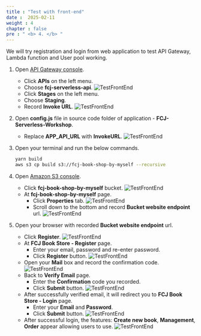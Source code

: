 ```yaml
---
title : "Test with front-end"
date :  2025-02-11
weight : 4
chapter : false
pre : " <b> 4. </b> "
---
```

We will try registration and login from web application to test API Gateway, Lambda function and User pool working.

1. Open [API Gateway console](https://us-east-1.console.aws.amazon.com/apigateway/main/apis?region=us-east-1).
    - Click **APIs** on the left menu.
    - Choose **fcj-serverless-api**.
      ![TestFrontEnd](/images/temp/1/26.png?width=90pc)
    - Click **Stages** on the left menu.
    - Choose **Staging**.
    - Record **Invoke URL**.
      ![TestFrontEnd](/images/temp/1/27.png?width=90pc)

2. Open **config.js** file in source code folder of application - **FCJ-Serverless-Workshop**.
    - Replace **APP_API_URL** with **InvokeURL**.
      ![TestFrontEnd](/images/temp/1/28.png?width=90pc)

3. Open your terminal and run the below commands.

    ```bash
    yarn build
    aws s3 cp build s3://fcj-book-shop-by-myself --recursive
    ```

4. Open [Amazon S3 console](https://s3.console.aws.amazon.com/s3/buckets?region=us-east-1).
    - Click **fcj-book-shop-by-myself** bucket.
      ![TestFrontEnd](/images/temp/1/29.png?width=90pc)
    - At **fcj-book-shop-by-myself** page.
      - Click **Properties** tab.
        ![TestFrontEnd](/images/temp/1/30.png?width=90pc)
      - Scroll down to the bottom and record **Bucket website endpoint** url.
        ![TestFrontEnd](/images/temp/1/31.png?width=90pc)

5. Open your browser with recorded **Bucket website endpoint** url.
    - Click **Register**.
      ![TestFrontEnd](/images/temp/1/32.png?width=90pc)
    - At **FCJ Book Store - Register** page.
      - Enter your email, password and re-enter password.
      - Click **Register** button.
        ![TestFrontEnd](/images/temp/1/33.png?width=90pc)
    - Open your **Mail** box and record the confirmation code.
        ![TestFrontEnd](/images/temp/1/34.png?width=90pc)
    - Back to **Verify Email** page.
      - Enter the **Confirmation** code you recorded.
      - Click **Submit** button.
        ![TestFrontEnd](/images/temp/1/35.png?width=90pc)
    - After successfully verified email, it will redirect you to **FCJ Book Store - Login** page.
      - Enter your **Email** and **Password**.
      - Click **Submit** button.
        ![TestFrontEnd](/images/temp/1/36.png?width=90pc)
    - After successful login, the features: **Create new book**, **Management**, **Order** appear allowing users to use.
      ![TestFrontEnd](/images/temp/1/37.png?width=90pc)
